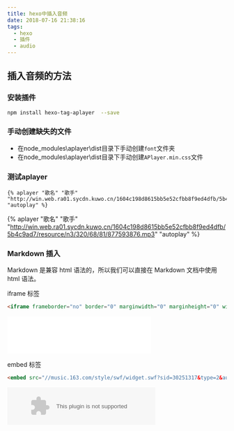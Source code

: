 ```yaml
---
title: hexo中插入音频
date: 2018-07-16 21:38:16
tags:
  - hexo
  - 插件
  - audio
---
```

## 插入音频的方法

### 安装插件

``` bash
npm install hexo-tag-aplayer  --save
```

### 手动创建缺失的文件

- 在node_modules\aplayer\dist目录下手动创建`font`文件夹
- 在node_modules\aplayer\dist目录下手动创建`APlayer.min.css`文件

### 测试aplayer

``` plain
{% aplayer "歌名" "歌手" "http://win.web.ra01.sycdn.kuwo.cn/1604c198d8615bb5e52cfbb8f9ed4dfb/5b4c9ad7/resource/n3/320/68/81/877593876.mp3" "autoplay" %}
```
{% aplayer "歌名" "歌手" "http://win.web.ra01.sycdn.kuwo.cn/1604c198d8615bb5e52cfbb8f9ed4dfb/5b4c9ad7/resource/n3/320/68/81/877593876.mp3" "autoplay" %}

### Markdown 插入

Markdown 是兼容 html 语法的，所以我们可以直接在 Markdown 文档中使用 html 语法。

iframe 标签
``` html
<iframe frameborder="no" border="0" marginwidth="0" marginheight="0" width=330 height=86 src="//music.163.com/outchain/player?type=2&id=30251317&auto=1&height=66"></iframe>
```
<iframe frameborder="no" border="0" marginwidth="0" marginheight="0" width=330 height=86 src="//music.163.com/outchain/player?type=2&id=30251317&auto=1&height=66"></iframe>

embed 标签
``` html
<embed src="//music.163.com/style/swf/widget.swf?sid=30251317&type=2&auto=1&width=320&height=66" width="340" height="86"  allowNetworking="all"></embed>
```
<embed src="//music.163.com/style/swf/widget.swf?sid=30251317&type=2&auto=1&width=320&height=66" width="340" height="86"  allowNetworking="all"></embed>



